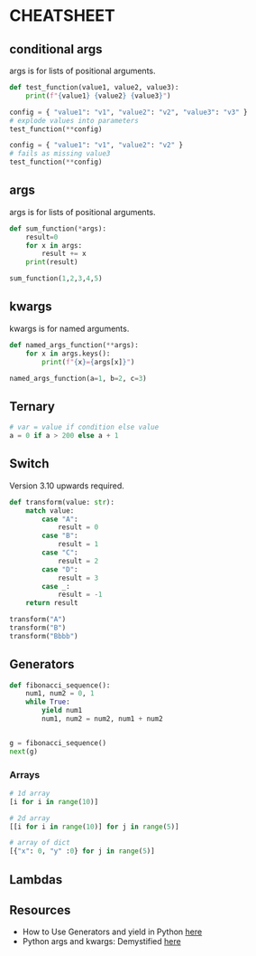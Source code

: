 # CHEATSHEET

## conditional args

args is for lists of positional arguments.  

```python
def test_function(value1, value2, value3):
    print(f"{value1} {value2} {value3}")

config = { "value1": "v1", "value2": "v2", "value3": "v3" }
# explode values into parameters
test_function(**config)

config = { "value1": "v1", "value2": "v2" }
# fails as missing value3
test_function(**config)
```

## args

args is for lists of positional arguments.  

```python
def sum_function(*args):
    result=0
    for x in args:
        result += x
    print(result)

sum_function(1,2,3,4,5)
```

## kwargs

kwargs is for named arguments.  

```python
def named_args_function(**args):
    for x in args.keys():
        print(f"{x}={args[x]}")

named_args_function(a=1, b=2, c=3)
```

## Ternary

```python
# var = value if condition else value
a = 0 if a > 200 else a + 1
```

## Switch

Version 3.10 upwards required.  

```python
def transform(value: str):
    match value:
        case "A":
            result = 0
        case "B":
            result = 1
        case "C":
            result = 2
        case "D":
            result = 3
        case _:
            result = -1
    return result

transform("A")
transform("B")
transform("Bbbb")
```

## Generators

```python
def fibonacci_sequence():
    num1, num2 = 0, 1
    while True:
        yield num1
        num1, num2 = num2, num1 + num2


g = fibonacci_sequence()
next(g)
```

### Arrays

```python
# 1d array
[i for i in range(10)]

# 2d array
[[i for i in range(10)] for j in range(5)]

# array of dict
[{"x": 0, "y" :0} for j in range(5)]
```

## Lambdas


## Resources

* How to Use Generators and yield in Python [here](https://realpython.com/introduction-to-python-generators/)  
* Python args and kwargs: Demystified [here](https://realpython.com/python-kwargs-and-args/)  
